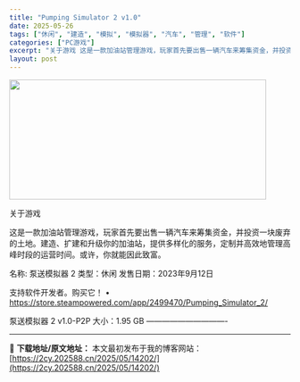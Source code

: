 ```yaml
---
title: "Pumping Simulator 2 v1.0"
date: 2025-05-26
tags: ["休闲", "建造", "模拟", "模拟器", "汽车", "管理", "软件"]
categories: ["PC游戏"]
excerpt: "关于游戏 这是一款加油站管理游戏，玩家首先要出售一辆汽车来筹集资金，并投资一块废弃的土地。建造、扩建和升级你的加油站，提供多样化的服务，定制并高效地管理高峰时段的运营时间。或许，你就能因此致富。 名称: 泵送模拟器 2 类型：休闲 发售日期：2023年9月12日 支持软件开发者。购买它！ • htt&hellip;"
layout: post
---
```


<img src="https://2cy.202588.cn/wp-content/uploads/2025/05/2025052601485717.webp" alt="" width="460" height="215" class="aligncenter size-full wp-image-14193" />

关于游戏

这是一款加油站管理游戏，玩家首先要出售一辆汽车来筹集资金，并投资一块废弃的土地。建造、扩建和升级你的加油站，提供多样化的服务，定制并高效地管理高峰时段的运营时间。或许，你就能因此致富。

名称: 泵送模拟器 2
类型：休闲
发售日期：2023年9月12日

支持软件开发者。购买它！
• https://store.steampowered.com/app/2499470/Pumping_Simulator_2/

泵送模拟器 2 v1.0-P2P
大小：1.95 GB
——————————- 

---
📖 **下载地址/原文地址：** 本文最初发布于我的博客网站：[https://2cy.202588.cn/2025/05/14202/](https://2cy.202588.cn/2025/05/14202/)
